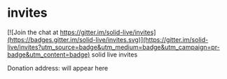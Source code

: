 # invites

[![Join the chat at https://gitter.im/solid-live/invites](https://badges.gitter.im/solid-live/invites.svg)](https://gitter.im/solid-live/invites?utm_source=badge&utm_medium=badge&utm_campaign=pr-badge&utm_content=badge)
solid live invites

Donation address: will appear here
